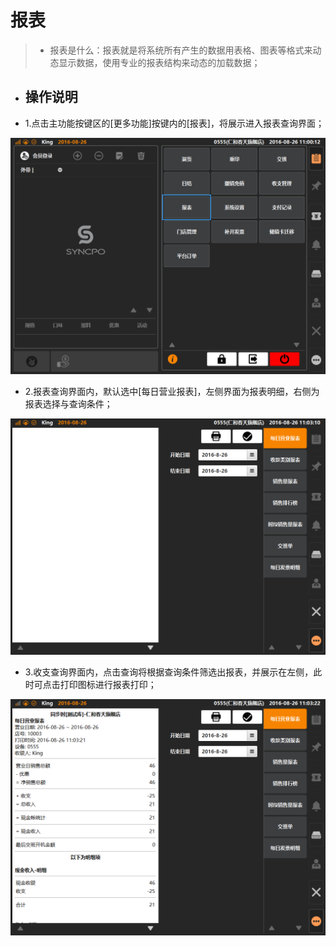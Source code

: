 # 报表  
> * 报表是什么：报表就是将系统所有产生的数据用表格、图表等格式来动态显示数据，使用专业的报表结构来动态的加载数据；  

* ## 操作说明
* 1.点击主功能按键区的[更多功能]按键内的[报表]，将展示进入报表查询界面；  

![](18.1报表.png)
  

* 2.报表查询界面内，默认选中[每日营业报表]，左侧界面为报表明细，右侧为报表选择与查询条件；  

![](18.1报表-1.png)
  

* 3.收支查询界面内，点击查询将根据查询条件筛选出报表，并展示在左侧，此时可点击打印图标进行报表打印；  

![](18.1报表-2.png)  
  

